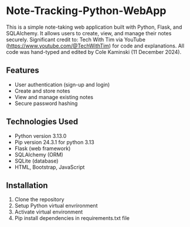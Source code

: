 # Note-Tracking-Python-WebApp

This is a simple note-taking web application built with Python, Flask, and SQLAlchemy. It allows users to create, view, and manage their notes securely.
Significant credit to: Tech With Tim via YouTube (https://www.youtube.com/@TechWithTim) for code and explanations.
All code was hand-typed and edited by Cole Kaminski (11 December 2024).

## Features

* User authentication (sign-up and login)
* Create and store notes
* View and manage existing notes
* Secure password hashing

## Technologies Used

* Python version 3.13.0
* Pip version 24.3.1 for python 3.13
* Flask (web framework)
* SQLAlchemy (ORM)
* SQLite (database)
* HTML, Bootstrap, JavaScript

## Installation

1. Clone the repository
2. Setup Python virtual envrironment
3. Activate virtual environment
4. Pip install dependencies in requirements.txt file
